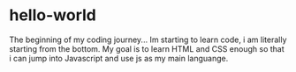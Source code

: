 # hello-world
The beginning of my coding journey...
Im starting to learn code, i am literally starting from the bottom. 
My goal is to learn HTML and CSS enough so that i can jump into Javascript and use js as my main languange.
